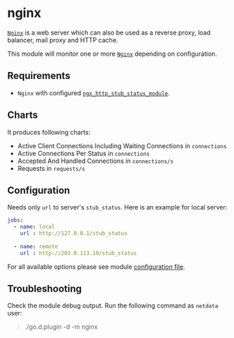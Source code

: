 # nginx

[`Nginx`](https://www.nginx.com/) is a web server which can also be used as a reverse proxy, load balancer, mail proxy and HTTP cache. 

This module will monitor one or more [`Nginx`](https://www.nginx.com/) depending on configuration.

## Requirements

 -   `Nginx` with configured [`ngx_http_stub_status_module`](http://nginx.org/en/docs/http/ngx_http_stub_status_module.html).

## Charts

It produces following charts:

-   Active Client Connections Including Waiting Connections in `connections`
-   Active Connections Per Status in `connections`
-   Accepted And Handled Connections in `connections/s`
-   Requests in `requests/s`

## Configuration

Needs only `url` to server's `stub_status`. Here is an example for local server:

```yaml
jobs:
  - name: local
    url : http://127.0.0.1/stub_status
      
  - name: remote
    url : http://203.0.113.10/stub_status
```

For all available options please see module [configuration file](https://github.com/netdata/go.d.plugin/blob/master/config/go.d/nginx.conf).


## Troubleshooting

Check the module debug output. Run the following command as `netdata` user:

> ./go.d.plugin -d -m nginx

